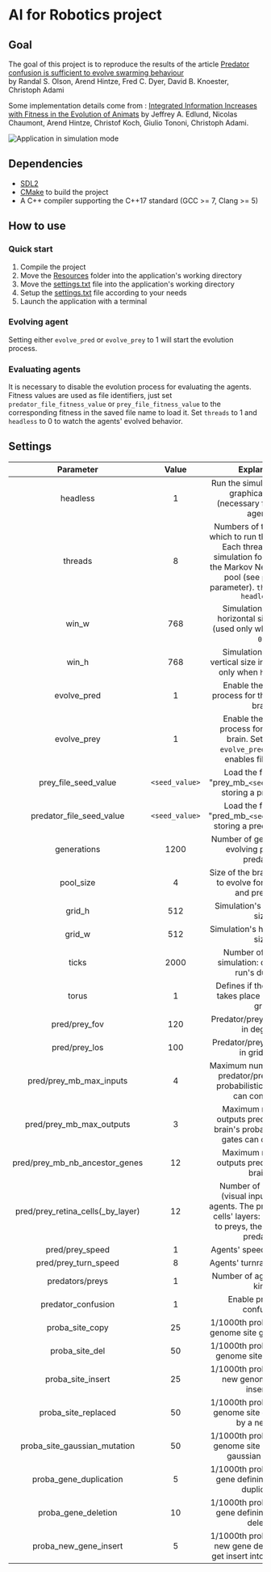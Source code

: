 # AI for Robotics project

## Goal

The goal of this project is to reproduce the results of the article [Predator confusion is sufficient to evolve swarming behaviour](http://rsif.royalsocietypublishing.org/content/10/85/20130305)  
by Randal S. Olson, Arend Hintze, Fred C. Dyer, David B. Knoester, Christoph Adami

Some implementation details come from : [Integrated Information Increases with Fitness in the Evolution of Animats](http://journals.plos.org/ploscompbiol/article?id=10.1371/journal.pcbi.1002236) by Jeffrey A. Edlund,
Nicolas Chaumont, Arend Hintze, Christof Koch, Giulio Tononi, Christoph Adami.

![Application in simulation mode](https://i.giphy.com/media/ighwbB3m21CCBdULjL/source.gif)

## Dependencies

- [SDL2](https://www.libsdl.org/download-2.0.php)
- [CMake](https://cmake.org/) to build the project
- A C++ compiler supporting the C++17 standard (GCC >= 7, Clang >= 5)

## How to use

### Quick start

1. Compile the project
2. Move the [Resources](https://gitlab.com/phlf/IAR_project/tree/master/Resources) folder into the application's working directory
3. Move the [settings.txt](https://gitlab.com/phlf/IAR_project/blob/master/Resources/settings.txt) file into the application's working directory
4. Setup the [settings.txt](https://gitlab.com/phlf/IAR_project/blob/master/Resources/settings.txt) file according to your needs
5. Launch the application with a terminal

### Evolving agent

Setting either `evolve_pred` or `evolve_prey` to 1 will start the evolution process.

### Evaluating agents

It is necessary to disable the evolution process for evaluating the agents. Fitness values are used as file identifiers, just set `predator_file_fitness_value` or `prey_file_fitness_value` to the corresponding fitness in the saved file name to load it.
Set `threads` to 1 and `headless` to 0 to watch the agents' evolved behavior.

## Settings

**Parameter**|**Value**|**Explanation**
:-----:|:-----:|:-----:
headless|1|Run the simulation without graphical display (necessary for evolving agents)
threads|8|Numbers of threads onto which to run the simulation. Each thread runs the simulation for a subset of the Markov Network Brains pool (see `pool_size` parameter). `threads` > 1 ⇔ `headless 1`
win\_w|768|Simulation window's horizontal size in pixels (used only when `headless 0`)
win\_h|768|Simulation window's vertical size in pixels (used only when `headless 0`)
evolve\_pred|1|Enable the evolution process for the predator's brain
evolve\_prey|1|Enable the evolution process for the prey's brain. Setting both `evolve_pred/prey` to 0 enables file loading
prey\_file\_seed\_value|`<seed_value>`|Load the file named "prey\_mb\_`<seed_value>`.txt" storing a prey's brain
predator\_file\_seed\_value|`<seed_value>`|Load the file named "pred\_mb\_`<seed_value>`.txt" storing a predator's brain
generations|1200|Number of generations for evolving preys and predators
pool\_size|4|Size of the brain population to evolve for both preys and predators
grid\_h|512|Simulation's vertical grid size
grid\_w|512|Simulation's horizontal grid size
ticks|2000|Number of steps for simulation: defines one run's duration
torus|1|Defines if the simulation takes place in a toroidal grid
pred/prey\_fov|120|Predator/prey field of view in degrees
pred/prey\_los|100|Predator/prey line of sight in grid units
pred/prey\_mb\_max\_inputs|4|Maximum number of inputs predator/prey's brain's probabilistic logic gates can connect to
pred/prey\_mb\_max\_outputs|3|Maximum number of outputs predator/prey's brain's probabilistic logic gates can connect to
pred/prey\_mb\_nb\_ancestor\_genes|12|Maximum number of outputs predator/prey's brain's
pred/prey\_retina\_cells(\_by\_layer)|12|Number of retina cells (visual inputs) for the agents. The preys have two cells' layers: one reacting to preys, the other to the predators 
pred/prey\_speed|1|Agents' speed in grid units
pred/prey\_turn\_speed|8|Agents' turnrate in degrees
predators/preys|1|Number of agents of each kind
predator\_confusion|1|Enable predator's confusion
proba\_site\_copy|25|1/1000th probability that a genome site get duplicated
proba\_site\_del|50|1/1000th probability that a genome site get deleted
proba\_site\_insert|25|1/1000th probability that a new genome site get inserted
proba\_site\_replaced|50|1/1000th probability that a genome site get replaced by a new one
proba\_site\_gaussian\_mutation|50|1/1000th probability that a genome site undergoes a gaussian mutation
proba\_gene\_duplication|5|1/1000th probability that a gene defining a PLG get duplicated
proba\_gene\_deletion|10|1/1000th probability that a gene defining a PLG get deleted
proba\_new\_gene\_insert|5|1/1000th probability that a new gene defining a PLG get insert into the genome

